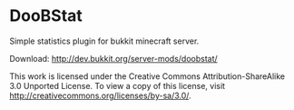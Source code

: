 DooBStat
========

Simple statistics plugin for bukkit minecraft server.

Download: http://dev.bukkit.org/server-mods/doobstat/









This work is licensed under the Creative Commons 
Attribution-ShareAlike 3.0 Unported License. 
To view a copy of this license, 
visit http://creativecommons.org/licenses/by-sa/3.0/.
